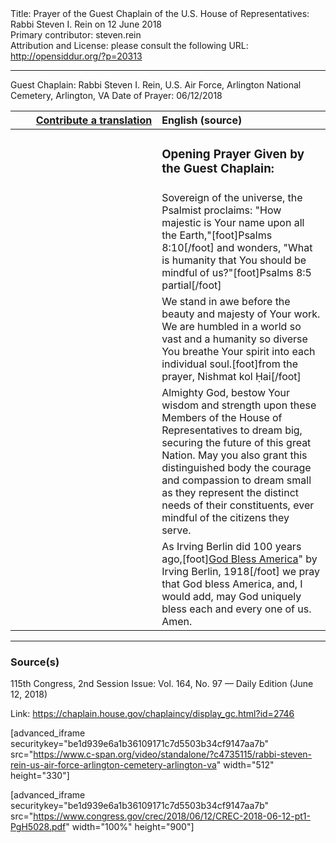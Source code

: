 <html>
<head></head>
<body>
Title: Prayer of the Guest Chaplain of the U.S. House of Representatives: Rabbi Steven I. Rein on 12 June 2018<br />
Primary contributor: steven.rein<br />
Attribution and License: please consult the following URL: <a href="http://opensiddur.org/?p=20313">http://opensiddur.org/?p=20313</a>
<p />
<hr />

Guest Chaplain: Rabbi Steven I. Rein, U.S. Air Force, Arlington National Cemetery, Arlington, VA
Date of Prayer: 06/12/2018

<table style="margin-left: auto;margin-right: auto;" class="draggable">
<thead><tr><th id="x" style="text-align: right;"><a href="/contributing/upload/">Contribute a translation</a></th><th style="text-align: left;">English (source)</th></tr></thead>
<tbody>
<tr><td style="vertical-align:top;" width="46%">
<div class="liturgy"><span lang="he">

</span></div></td>
 
<td style="vertical-align:top;" width="53%">
<div class="english">
<h3>Opening Prayer Given by the Guest Chaplain:</h3>
</div></td></tr>


<tr><td style="vertical-align:top;" width="46%">
<div class="liturgy"><span lang="he">

</span></div></td>
 
<td style="vertical-align:top;" width="53%">
<div class="english">
Sovereign of the universe, 
the Psalmist proclaims: 
"How majestic is Your name upon all the Earth,"[foot]Psalms 8:10[/foot]
and wonders, 
"What is humanity that You should be mindful of us?"[foot]Psalms 8:5 partial[/foot]
</div></td></tr>


<tr><td style="vertical-align:top;" width="46%">
<div class="liturgy"><span lang="he">

</span></div></td>
 
<td style="vertical-align:top;" width="53%">
<div class="english">
We stand in awe before the beauty and majesty of Your work. 
We are humbled in a world so vast 
and a humanity so diverse 
You breathe Your spirit into each individual soul.[foot]from the prayer, Nishmat kol Ḥai[/foot]
</div></td></tr>


<tr><td style="vertical-align:top;" width="46%">
<div class="liturgy"><span lang="he">

</span></div></td>
 
<td style="vertical-align:top;" width="53%">
<div class="english">
Almighty God, 
bestow Your wisdom and strength 
upon these Members of the House of Representatives 
to dream big, securing the future of this great Nation. 
May you also grant this distinguished body the courage and compassion 
to dream small as they represent the distinct needs of their constituents, 
ever mindful of the citizens they serve.
</div></td></tr>


<tr><td style="vertical-align:top;" width="46%">
<div class="liturgy"><span lang="he">

</span></div></td>
 
<td style="vertical-align:top;" width="53%">
<div class="english">
As Irving Berlin did 100 years ago,[foot]<a href="https://en.wikipedia.org/wiki/God_Bless_America">God Bless America</a>" by Irving Berlin, 1918[/foot]
we pray that God bless America, 
and, I would add, 
may God uniquely bless each and every one of us. 
Amen.
</div></td></tr>
</tbody></table>

<hr />

<h3>Source(s)</h3>

115th Congress, 2nd Session
Issue: Vol. 164, No. 97 — Daily Edition (June 12, 2018)

Link: <a href="https://chaplain.house.gov/chaplaincy/display_gc.html?id=2746">https://chaplain.house.gov/chaplaincy/display_gc.html?id=2746</a>

[advanced_iframe securitykey="be1d939e6a1b36109171c7d5503b34cf9147aa7b" src="https://www.c-span.org/video/standalone/?c4735115/rabbi-steven-rein-us-air-force-arlington-cemetery-arlington-va" width="512" height="330"]

[advanced_iframe securitykey="be1d939e6a1b36109171c7d5503b34cf9147aa7b" src="https://www.congress.gov/crec/2018/06/12/CREC-2018-06-12-pt1-PgH5028.pdf" width="100%" height="900"]
</body>
</html>